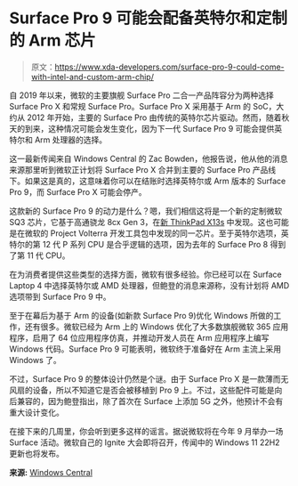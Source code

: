 # Surface Pro 9 可能会配备英特尔和定制的 Arm 芯片

> 原文：<https://www.xda-developers.com/surface-pro-9-could-come-with-intel-and-custom-arm-chip/>

自 2019 年以来，微软的主要旗舰 Surface Pro 二合一产品阵容分为两种选择 Surface Pro X 和常规 Surface Pro。Surface Pro X 采用基于 Arm 的 SoC，大约从 2012 年开始，主要的 Surface Pro 由传统的英特尔芯片驱动。然而，随着秋天的到来，这种情况可能会发生变化，因为下一代 Surface Pro 9 可能会提供英特尔和 Arm 处理器的选择。

这一最新传闻来自 Windows Central 的 Zac Bowden，他报告说，他从他的消息来源那里听到微软正计划将 Surface Pro X 合并到主要的 Surface Pro 产品线下。如果这是真的，这意味着你可以在结账时选择英特尔或 Arm 版本的 Surface Pro 9，而 Surface Pro X 可能会停产。

这款新的 Surface Pro 9 的动力是什么？嗯，我们相信这将是一个新的定制微软 SQ3 芯片，它基于高通骁龙 8cx Gen 3，在[新 ThinkPad X13s](https://www.xda-developers.com/lenovo-thinkpad-x13s/) 中发现。这也可能是在微软的 Project Volterra 开发工具包中发现的同一芯片。至于英特尔选项，英特尔的第 12 代 P 系列 CPU 是合乎逻辑的选项，因为去年的 Surface Pro 8 得到了第 11 代 CPU。

在为消费者提供这些类型的选择方面，微软有很多经验。你已经可以在 Surface Laptop 4 中选择英特尔或 AMD 处理器，但鲍登的消息来源称，没有计划将 AMD 选项带到 Surface Pro 9 中。

至于在幕后为基于 Arm 的设备(如新款 Surface Pro 9)优化 Windows 所做的工作，还有很多。微软已经为 Arm 上的 Windows 优化了大多数旗舰微软 365 应用程序，启用了 64 位应用程序仿真，并推动开发人员在 Arm 应用程序上编写 Windows 代码。Surface Pro 9 可能表明，微软终于准备好在 Arm 主流上采用 Windows 了。

不过，Surface Pro 9 的整体设计仍然是个谜。由于 Surface Pro X 是一款薄而无风扇的设备，所以不知道它是否会被移植到 Pro 9 上。不过，这些配件可能是向后兼容的，因为鲍登指出，除了首次在 Surface 上添加 5G 之外，他预计不会有重大设计变化。

在接下来的几周里，你会听到更多这样的谣言。据说微软将在今年 9 月举办一场 Surface 活动。微软自己的 Ignite 大会即将召开，传闻中的 Windows 11 22H2 更新也将发布。

**来源:** [Windows Central](https://www.windowscentral.com/hardware/laptops/microsoft-to-merge-surface-pro-x-and-surface-pro-9-under-one-product-line-this-fall)